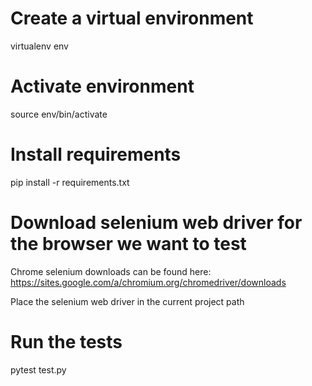 Create a virtual environment
============================
virtualenv env

Activate environment
====================
source env/bin/activate

Install requirements
====================
pip install -r requirements.txt

Download selenium web driver for the browser we want to test
=============================================================
Chrome selenium downloads can be found here:
https://sites.google.com/a/chromium.org/chromedriver/downloads

Place the selenium web driver in the current project path

Run the tests
=============
pytest test.py